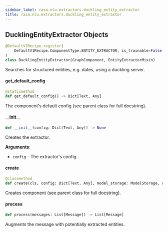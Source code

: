 ```yaml
---
sidebar_label: rasa.nlu.extractors.duckling_entity_extractor
title: rasa.nlu.extractors.duckling_entity_extractor
---
```

## DucklingEntityExtractor Objects

```python
@DefaultV1Recipe.register(
    DefaultV1Recipe.ComponentType.ENTITY_EXTRACTOR, is_trainable=False
)
class DucklingEntityExtractor(GraphComponent, EntityExtractorMixin)
```

Searches for structured entities, e.g. dates, using a duckling server.

#### get\_default\_config

```python
@staticmethod
def get_default_config() -> Dict[Text, Any]
```

The component&#x27;s default config (see parent class for full docstring).

#### \_\_init\_\_

```python
def __init__(config: Dict[Text, Any]) -> None
```

Creates the extractor.

**Arguments**:

- `config` - The extractor&#x27;s config.

#### create

```python
@classmethod
def create(cls, config: Dict[Text, Any], model_storage: ModelStorage, resource: Resource, execution_context: ExecutionContext) -> DucklingEntityExtractor
```

Creates component (see parent class for full docstring).

#### process

```python
def process(messages: List[Message]) -> List[Message]
```

Augments the message with potentially extracted entities.

